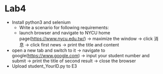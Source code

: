 # Lab4
* Install python3 and selenium
  * Write a scenario for following requirements:
  * launch browser and navigate to NYCU home page(https://www.nycu.edu.tw/)  → maximize the window → click 消息 → click first news → print the title and content 
* open a new tab and switch to it → navigate to google(https://www.google.com) → input your student number and submit → print the title of second result → close the browser 
* Upload student_YourID.py to E3  
